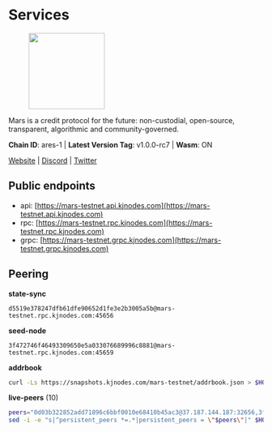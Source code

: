 # Services

<figure><img src="https://raw.githubusercontent.com/kj89/testnet_manuals/main/pingpub/logos/mars.png" width="150" alt=""><figcaption></figcaption></figure>

Mars is a credit protocol for the future: non-custodial,  open-source, transparent, algorithmic and community-governed.

**Chain ID**: ares-1 | **Latest Version Tag**: v1.0.0-rc7 | **Wasm**: ON

[Website](https://marsprotocol.io) | [Discord](https://discord.gg/marsprotocol) | [Twitter](https://twitter.com/mars_protocol)


## Public endpoints

* api: [https://mars-testnet.api.kjnodes.com](https://mars-testnet.api.kjnodes.com)
* rpc: [https://mars-testnet.rpc.kjnodes.com](https://mars-testnet.rpc.kjnodes.com)
* grpc: [https://mars-testnet.grpc.kjnodes.com](https://mars-testnet.grpc.kjnodes.com)

## Peering

**state-sync**

```text
d5519e378247dfb61dfe90652d1fe3e2b3005a5b@mars-testnet.rpc.kjnodes.com:45656
```

**seed-node**

```text
3f472746f46493309650e5a033076689996c8881@mars-testnet.rpc.kjnodes.com:45659
```

**addrbook**
```bash
curl -Ls https://snapshots.kjnodes.com/mars-testnet/addrbook.json > $HOME/.mars/config/addrbook.json
```

**live-peers** (10)
```bash
peers="0d03b322852add71896c6bbf0010e68410b45ac3@37.187.144.187:32656,3fb4e5c415a6dc43923d790e65ee0457fdc2e87b@65.109.204.235:26656,4aae6c505e4a20415b0d3680e75a526d48c6a370@65.108.238.217:11254,0dd41dec3dcbaeddb2a17813abb7bbb83c85c7b8@65.109.92.48:58656,d5519e378247dfb61dfe90652d1fe3e2b3005a5b@65.109.68.190:45656,ff73c93fea305c14bfe11d773db91e52e5850a80@85.239.235.147:26656,84f1325b17d2d0b7ed78c2f746c2bb515af37d48@65.109.204.197:26656,92c3c938d39362d743c3d621619642fc81d5eb0e@91.230.110.200:45656,c9dd1a617d5d37f08d59f6c695dbafe94279ba62@109.123.254.120:20656,4d0a74f60c0f264e66de823dfbadf0d5ea28b93c@148.251.47.69:33656"
sed -i -e "s|^persistent_peers *=.*|persistent_peers = \"$peers\"|" $HOME/.mars/config/config.toml
```
